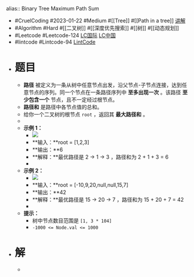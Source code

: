 alias:: Binary Tree Maximum Path Sum

- #CruelCoding #2023-01-22 #Medium #[[Tree]] #[[Path in a tree]] [讲解](https://youtu.be/cuneDTWejTw)
- #Algorithm #Hard #[[二叉树]] #[[深度优先搜索]] #[[树]] #[[动态规划]]
- #Leetcode #Leetcode-124 [LC国际](https://leetcode.com/problems/binary-tree-maximum-path-sum/) [LC中国](https://leetcode.cn/problems/binary-tree-maximum-path-sum/)
- #lintcode #Lintcode-94 [LintCode](https://www.lintcode.com/problem/94/)
- # 题目
	- **路径** 被定义为一条从树中任意节点出发，沿父节点-子节点连接，达到任意节点的序列。同一个节点在一条路径序列中 **至多出现一次** 。该路径 **至少包含一个** 节点，且不一定经过根节点。
	- **路径和** 是路径中各节点值的总和。
	- 给你一个二叉树的根节点 `root` ，返回其 **最大路径和** 。
	-
	- **示例 1：**
		- ![](https://assets.leetcode.com/uploads/2020/10/13/exx1.jpg)
		- **输入：**root = [1,2,3]
		- **输出：**6
		- **解释：**最优路径是 2 -> 1 -> 3 ，路径和为 2 + 1 + 3 = 6
		-
	- **示例 2：**
		- ![](https://assets.leetcode.com/uploads/2020/10/13/exx2.jpg)
		- **输入：**root = [-10,9,20,null,null,15,7]
		- **输出：**42
		- **解释：**最优路径是 15 -> 20 -> 7 ，路径和为 15 + 20 + 7 = 42
		-
	- **提示：**
		- 树中节点数目范围是 `[1, 3 * 104]`
		- `-1000 <= Node.val <= 1000`
- # 解
	- ```go
	  ```